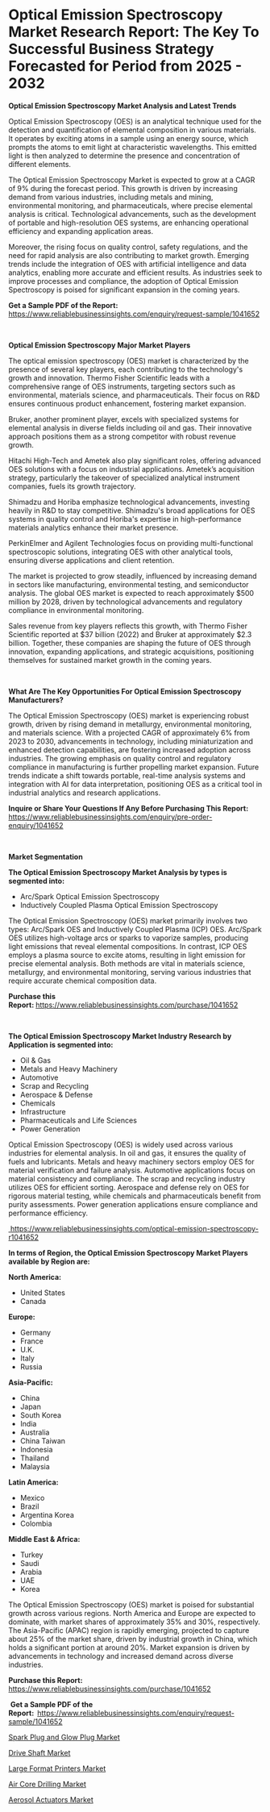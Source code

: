 <p><h1>Optical Emission Spectroscopy Market Research Report: The Key To Successful Business Strategy Forecasted for Period from 2025 - 2032</h1></p><p><strong>Optical Emission Spectroscopy Market Analysis and Latest Trends</strong></p>
<p><p>Optical Emission Spectroscopy (OES) is an analytical technique used for the detection and quantification of elemental composition in various materials. It operates by exciting atoms in a sample using an energy source, which prompts the atoms to emit light at characteristic wavelengths. This emitted light is then analyzed to determine the presence and concentration of different elements.</p><p>The Optical Emission Spectroscopy Market is expected to grow at a CAGR of 9% during the forecast period. This growth is driven by increasing demand from various industries, including metals and mining, environmental monitoring, and pharmaceuticals, where precise elemental analysis is critical. Technological advancements, such as the development of portable and high-resolution OES systems, are enhancing operational efficiency and expanding application areas.</p><p>Moreover, the rising focus on quality control, safety regulations, and the need for rapid analysis are also contributing to market growth. Emerging trends include the integration of OES with artificial intelligence and data analytics, enabling more accurate and efficient results. As industries seek to improve processes and compliance, the adoption of Optical Emission Spectroscopy is poised for significant expansion in the coming years.</p></p>
<p><strong>Get a Sample PDF of the Report:&nbsp;</strong> <a href="https://www.reliablebusinessinsights.com/enquiry/request-sample/1041652?utm_campaign=1873&utm_medium=2&utm_source=Github&utm_content=ia&utm_term=08042025&utm_id=optical-emission-spectroscopy">https://www.reliablebusinessinsights.com/enquiry/request-sample/1041652</a></p>
<p>&nbsp;</p>
<p><strong>Optical Emission Spectroscopy Major Market Players</strong></p>
<p><p>The optical emission spectroscopy (OES) market is characterized by the presence of several key players, each contributing to the technology's growth and innovation. Thermo Fisher Scientific leads with a comprehensive range of OES instruments, targeting sectors such as environmental, materials science, and pharmaceuticals. Their focus on R&D ensures continuous product enhancement, fostering market expansion.</p><p>Bruker, another prominent player, excels with specialized systems for elemental analysis in diverse fields including oil and gas. Their innovative approach positions them as a strong competitor with robust revenue growth.</p><p>Hitachi High-Tech and Ametek also play significant roles, offering advanced OES solutions with a focus on industrial applications. Ametek’s acquisition strategy, particularly the takeover of specialized analytical instrument companies, fuels its growth trajectory.</p><p>Shimadzu and Horiba emphasize technological advancements, investing heavily in R&D to stay competitive. Shimadzu's broad applications for OES systems in quality control and Horiba's expertise in high-performance materials analytics enhance their market presence.</p><p>PerkinElmer and Agilent Technologies focus on providing multi-functional spectroscopic solutions, integrating OES with other analytical tools, ensuring diverse applications and client retention.</p><p>The market is projected to grow steadily, influenced by increasing demand in sectors like manufacturing, environmental testing, and semiconductor analysis. The global OES market is expected to reach approximately $500 million by 2028, driven by technological advancements and regulatory compliance in environmental monitoring.</p><p>Sales revenue from key players reflects this growth, with Thermo Fisher Scientific reported at $37 billion (2022) and Bruker at approximately $2.3 billion. Together, these companies are shaping the future of OES through innovation, expanding applications, and strategic acquisitions, positioning themselves for sustained market growth in the coming years.</p></p>
<p>&nbsp;</p>
<p><strong>What Are The Key Opportunities For Optical Emission Spectroscopy Manufacturers?</strong></p>
<p><p>The Optical Emission Spectroscopy (OES) market is experiencing robust growth, driven by rising demand in metallurgy, environmental monitoring, and materials science. With a projected CAGR of approximately 6% from 2023 to 2030, advancements in technology, including miniaturization and enhanced detection capabilities, are fostering increased adoption across industries. The growing emphasis on quality control and regulatory compliance in manufacturing is further propelling market expansion. Future trends indicate a shift towards portable, real-time analysis systems and integration with AI for data interpretation, positioning OES as a critical tool in industrial analytics and research applications.</p></p>
<p><strong>Inquire or Share Your Questions If Any Before Purchasing This Report:</strong> <a href="https://www.reliablebusinessinsights.com/enquiry/pre-order-enquiry/1041652?utm_campaign=1873&utm_medium=2&utm_source=Github&utm_content=ia&utm_term=08042025&utm_id=optical-emission-spectroscopy">https://www.reliablebusinessinsights.com/enquiry/pre-order-enquiry/1041652</a></p>
<p>&nbsp;</p>
<p><strong>Market Segmentation</strong></p>
<p><strong>The Optical Emission Spectroscopy Market Analysis by types is segmented into:</strong></p>
<p><ul><li>Arc/Spark Optical Emission Spectroscopy</li><li>Inductively Coupled Plasma Optical Emission Spectroscopy</li></ul></p>
<p><p>The Optical Emission Spectroscopy (OES) market primarily involves two types: Arc/Spark OES and Inductively Coupled Plasma (ICP) OES. Arc/Spark OES utilizes high-voltage arcs or sparks to vaporize samples, producing light emissions that reveal elemental compositions. In contrast, ICP OES employs a plasma source to excite atoms, resulting in light emission for precise elemental analysis. Both methods are vital in materials science, metallurgy, and environmental monitoring, serving various industries that require accurate chemical composition data.</p></p>
<p><strong>Purchase this Report:&nbsp;</strong><a href="https://www.reliablebusinessinsights.com/purchase/1041652?utm_campaign=1873&utm_medium=2&utm_source=Github&utm_content=ia&utm_term=08042025&utm_id=optical-emission-spectroscopy">https://www.reliablebusinessinsights.com/purchase/1041652</a></p>
<p>&nbsp;</p>
<p><strong>The Optical Emission Spectroscopy Market Industry Research by Application is segmented into:</strong></p>
<p><ul><li>Oil & Gas</li><li>Metals and Heavy Machinery</li><li>Automotive</li><li>Scrap and Recycling</li><li>Aerospace & Defense</li><li>Chemicals</li><li>Infrastructure</li><li>Pharmaceuticals and Life Sciences</li><li>Power Generation</li></ul></p>
<p><p>Optical Emission Spectroscopy (OES) is widely used across various industries for elemental analysis. In oil and gas, it ensures the quality of fuels and lubricants. Metals and heavy machinery sectors employ OES for material verification and failure analysis. Automotive applications focus on material consistency and compliance. The scrap and recycling industry utilizes OES for efficient sorting. Aerospace and defense rely on OES for rigorous material testing, while chemicals and pharmaceuticals benefit from purity assessments. Power generation applications ensure compliance and performance efficiency.</p></p>
<p><a href="https://www.reliablebusinessinsights.com/optical-emission-spectroscopy-r1041652?utm_campaign=1873&utm_medium=2&utm_source=Github&utm_content=ia&utm_term=08042025&utm_id=optical-emission-spectroscopy">&nbsp;https://www.reliablebusinessinsights.com/optical-emission-spectroscopy-r1041652</a></p>
<p><strong>In terms of Region, the Optical Emission Spectroscopy Market Players available by Region are:</strong></p>
<p>
    <p> <strong> North America: </strong>
        <ul>
            <li>United States</li>
            <li>Canada</li>
        </ul>
        </p> 
    <p> <strong> Europe: </strong>
        <ul>
            <li>Germany</li>
            <li>France</li>
            <li>U.K.</li>
            <li>Italy</li>
            <li>Russia</li>
        </ul>
        </p> 
    <p> <strong> Asia-Pacific: </strong>
        <ul>
            <li>China</li>
            <li>Japan</li>
            <li>South Korea</li>
            <li>India</li>
            <li>Australia</li>
            <li>China Taiwan</li>
            <li>Indonesia</li>
            <li>Thailand</li>
            <li>Malaysia</li>
        </ul>
        </p> 
    <p> <strong> Latin America: </strong>
        <ul>
            <li>Mexico</li>
            <li>Brazil</li>
            <li>Argentina Korea</li>
            <li>Colombia</li>
        </ul>
        </p> 
    <p> <strong> Middle East & Africa: </strong>
        <ul>
            <li>Turkey</li>
            <li>Saudi</li>
            <li>Arabia</li>
            <li>UAE</li>
            <li>Korea</li>
        </ul>
    </p>
    </p>
<p><p>The Optical Emission Spectroscopy (OES) market is poised for substantial growth across various regions. North America and Europe are expected to dominate, with market shares of approximately 35% and 30%, respectively. The Asia-Pacific (APAC) region is rapidly emerging, projected to capture about 25% of the market share, driven by industrial growth in China, which holds a significant portion at around 20%. Market expansion is driven by advancements in technology and increased demand across diverse industries.</p></p>
<p><strong>Purchase this Report: </strong><a href="https://www.reliablebusinessinsights.com/purchase/1041652?utm_campaign=1873&utm_medium=2&utm_source=Github&utm_content=ia&utm_term=08042025&utm_id=optical-emission-spectroscopy">https://www.reliablebusinessinsights.com/purchase/1041652</a></p>
<p>&nbsp;<strong>Get a Sample PDF of the Report:&nbsp;&nbsp;</strong><a href="https://www.reliablebusinessinsights.com/enquiry/request-sample/1041652?utm_campaign=1873&utm_medium=2&utm_source=Github&utm_content=ia&utm_term=08042025&utm_id=optical-emission-spectroscopy">https://www.reliablebusinessinsights.com/enquiry/request-sample/1041652</a></p>
<p><strong></strong></p>
<p><p><a href="https://github.com/achilekirwan/Market-Research-Report-List-1/blob/main/spark-plug-and-glow-plug-market.md?utm_campaign=1873&utm_medium=2&utm_source=Github&utm_content=ia&utm_term=08042025&utm_id=optical-emission-spectroscopy">Spark Plug and Glow Plug Market</a></p><p><a href="https://github.com/yosenadhler/Market-Research-Report-List-1/blob/main/drive-shaft-market.md?utm_campaign=1873&utm_medium=2&utm_source=Github&utm_content=ia&utm_term=08042025&utm_id=optical-emission-spectroscopy">Drive Shaft Market</a></p><p><a href="https://github.com/bettysbozer/Market-Research-Report-List-1/blob/main/large-format-printers-market.md?utm_campaign=1873&utm_medium=2&utm_source=Github&utm_content=ia&utm_term=08042025&utm_id=optical-emission-spectroscopy">Large Format Printers Market</a></p><p><a href="https://github.com/safurdorthu8/Market-Research-Report-List-1/blob/main/air-core-drilling-market.md?utm_campaign=1873&utm_medium=2&utm_source=Github&utm_content=ia&utm_term=08042025&utm_id=optical-emission-spectroscopy">Air Core Drilling Market</a></p><p><a href="https://github.com/roceljiabur/Market-Research-Report-List-1/blob/main/aerosol-actuators-market.md?utm_campaign=1873&utm_medium=2&utm_source=Github&utm_content=ia&utm_term=08042025&utm_id=optical-emission-spectroscopy">Aerosol Actuators Market</a></p></p>